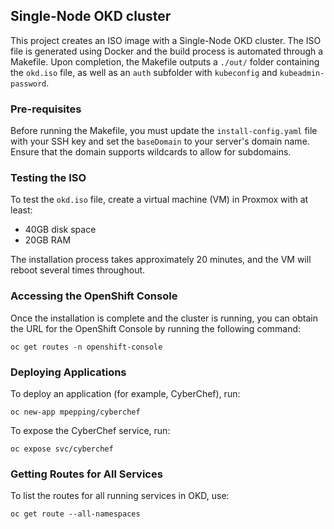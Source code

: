 ## Single-Node OKD cluster

This project creates an ISO image with a Single-Node OKD cluster. The ISO file is generated using Docker and the build process is automated through a Makefile. Upon completion, the Makefile outputs a `./out/` folder containing the `okd.iso` file, as well as an `auth` subfolder with `kubeconfig` and `kubeadmin-password`.

### Pre-requisites
Before running the Makefile, you must update the `install-config.yaml` file with your SSH key and set the `baseDomain` to your server's domain name. Ensure that the domain supports wildcards to allow for subdomains.

### Testing the ISO
To test the `okd.iso` file, create a virtual machine (VM) in Proxmox with at least:
- 40GB disk space
- 20GB RAM

The installation process takes approximately 20 minutes, and the VM will reboot several times throughout.

### Accessing the OpenShift Console
Once the installation is complete and the cluster is running, you can obtain the URL for the OpenShift Console by running the following command:
```
oc get routes -n openshift-console
```

### Deploying Applications
To deploy an application (for example, CyberChef), run:
```
oc new-app mpepping/cyberchef
```

To expose the CyberChef service, run:
```
oc expose svc/cyberchef
```

### Getting Routes for All Services
To list the routes for all running services in OKD, use:
```
oc get route --all-namespaces
```

